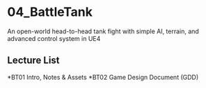 # 04_BattleTank
An open-world head-to-head tank fight with simple AI, terrain, and advanced control system in UE4

## Lecture List
*BT01 Intro, Notes & Assets
*BT02 Game Design Document (GDD)
